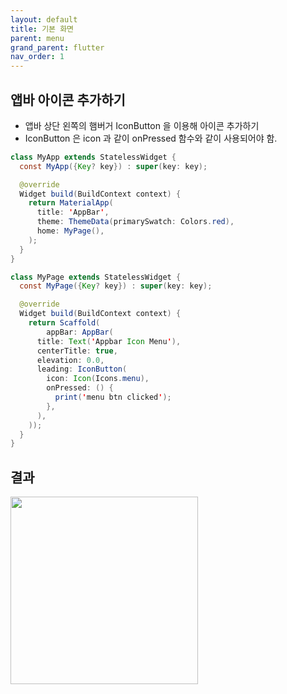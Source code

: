 ```yaml
---
layout: default
title: 기본 화면
parent: menu
grand_parent: flutter
nav_order: 1
---
```



## 앱바 아이콘 추가하기
- 앱바 상단 왼쪽의 햄버거 IconButton 을 이용해 아이콘 추가하기
- IconButton 은 icon 과 같이 onPressed 함수와 같이 사용되어야 함.

```java
class MyApp extends StatelessWidget {
  const MyApp({Key? key}) : super(key: key);

  @override
  Widget build(BuildContext context) {
    return MaterialApp(
      title: 'AppBar',
      theme: ThemeData(primarySwatch: Colors.red),
      home: MyPage(),
    );
  }
}

class MyPage extends StatelessWidget {
  const MyPage({Key? key}) : super(key: key);

  @override
  Widget build(BuildContext context) {
    return Scaffold(
        appBar: AppBar(
      title: Text('Appbar Icon Menu'),
      centerTitle: true,
      elevation: 0.0,
      leading: IconButton(
        icon: Icon(Icons.menu),
        onPressed: () {
          print('menu btn clicked');
        },
      ),
    ));
  }
}
```

## 결과 
<img src = "https://user-images.githubusercontent.com/71206860/189909052-a21bd398-92a4-455e-bf40-d1202f3a9593.png" width="300"/>

